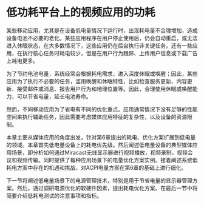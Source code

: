 # 低功耗平台上的视频应用的功耗

某些移动应用，尤其是在设备低电量情况下运行时，出现耗电量不合理增加，造成设备电池不必要的老化。某些应用程序在用户停止使用后，仍会自动重启，或无法进入休眠状态，在大多数情况下，这些应用仍在后台执行非关键任务。还有一些应用，在执行核心任务时耗电较少，但是在用户行为跟踪、上传用户信息或下载广告上耗电更多。

为了节约电池电量，系统经常会根据耗电需求，进入深度休眠或唤醒；因此，某些应用为了执行不必要的任务，滥用唤醒和休眠特性，比如检查服务更新、内容更新、接受邮件或消息、报告用户行为和地理位置等。因此，合理使用休眠或唤醒能力，可以节省电量，延长电池寿命。

然而，不同移动应用为了省电有不同的优化重点。应用通常情况下没有足够的性能空间来执行辅助任务，因此需要考虑媒体应用特征的复杂性，以及设备的资源限制。

本章主要从媒体应用的角度出发，针对第6章提出的耗电、优化方案扩展到低电量的领域。本章首先低电量设备上的耗电优先级。然后阐述低电量设备的典型媒体应用场景，即分析如何通过Miracast无线显示器进行视频播放，视频录制，视频会议和视频传输。同时提供了每种应用场景下的电量优化方案实例。接着阐述系统低耗电方案中存在的机遇和挑战，对ACPI电量方案在第6章的基础上进行细化。

下一节将阐述低电量场景下的电源管理技术，特别是用于节省电量的显示器管理方案。然后，通过调研电源优化的软硬件因素，提出耗电优化方案。在最后一节中将简要介绍低耗电测试的注意事项和指标。